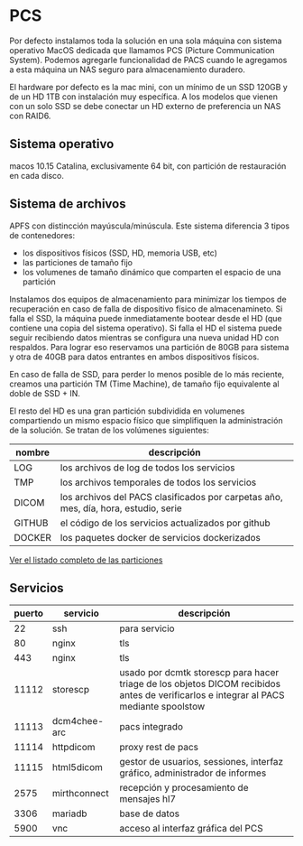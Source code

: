 # PCS

Por defecto instalamos toda la solución en una sola máquina con sistema operativo MacOS dedicada que llamamos PCS (Picture Communication System). Podemos agregarle funcionalidad de PACS cuando le agregamos a esta máquina un NAS seguro para almacenamiento duradero.

El hardware por defecto es la mac mini, con un mínimo de un SSD 120GB y de un HD 1TB con instalación muy específica. A los modelos que vienen con un solo SSD se debe conectar un HD externo de preferencia un NAS con RAID6.

## Sistema operativo

macos 10.15 Catalina, exclusivamente 64 bit, con partición de restauración en cada disco.


## Sistema de archivos

APFS con distincción mayúscula/minúscula. Este sistema diferencia 3 tipos de contenedores:
- los dispositivos físicos (SSD, HD, memoria USB, etc)
- las particiones de tamaño fijo
- los volumenes de tamaño dinámico que comparten el espacio de una partición 

Instalamos dos equipos de almacenamiento para minimizar los tiempos de recuperación en caso de falla de dispositivo físico de almacenamineto. Si falla el SSD, la máquina puede inmediatamente bootear desde el HD (que contiene una copia del sistema operativo).
Si falla el HD el sistema puede seguir recibiendo datos mientras se configura una nueva unidad HD con respaldos. Para lograr eso reservamos una partición de 80GB para sistema y otra de 40GB para datos entrantes en ambos dispositivos físicos.

En caso de falla de SSD, para perder lo menos posible de lo más reciente, creamos una partición TM (Time Machine), de tamaño fijo equivalente al doble de SSD + IN.

El resto del HD es una gran partición subdividida en volumenes compartiendo un mismo espacio físico que simplifiquen la administración de la solución. Se tratan de los volúmenes siguientes:

nombre | descripción
---|---
LOG | los archivos de log de todos los servicios
TMP | los archivos temporales de todos los servicios
DICOM | los archivos del PACS clasificados por carpetas año, mes, día, hora, estudio, serie
GITHUB | el código de los servicios actualizados por github
DOCKER | los paquetes docker de servicios dockerizados

[Ver el listado completo de las particiones](diskutilList.md)

## Servicios

puerto | servicio | descripción
---|---|---
22 | ssh | para servicio
80 | nginx | tls
443 | nginx | tls
11112 | storescp | usado por dcmtk storescp para hacer triage de los objetos DICOM recibidos antes de verificarlos e integrar al PACS mediante spoolstow 
11113 | dcm4chee-arc | pacs integrado
11114 | httpdicom | proxy rest de pacs
11115 | html5dicom | gestor de usuarios, sessiones, interfaz gráfico, administrador de informes
2575 | mirthconnect | recepción y procesamiento de mensajes hl7
3306 | mariadb | base de datos
5900 | vnc | acceso al interfaz gráfica del PCS
